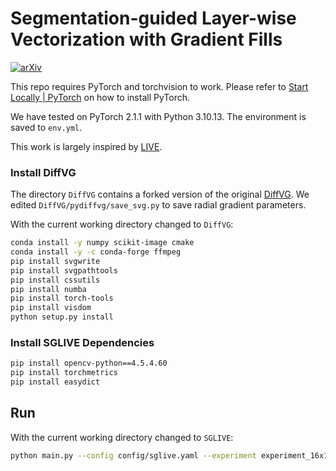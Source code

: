 # Segmentation-guided Layer-wise Vectorization with Gradient Fills

[![arXiv](https://img.shields.io/badge/arXiv-2408.15741-b31b1b.svg)](https://arxiv.org/abs/2408.15741)

This repo requires PyTorch and torchvision to work.
Please refer to [Start Locally | PyTorch](https://pytorch.org/get-started/locally/) on how to install PyTorch.

We have tested on PyTorch 2.1.1 with Python 3.10.13. The environment is saved to `env.yml`.

This work is largely inspired by [LIVE](https://github.com/Picsart-AI-Research/LIVE-Layerwise-Image-Vectorization).

### Install DiffVG

The directory `DiffVG` contains a forked version of the original [DiffVG](https://github.com/BachiLi/diffvg).
We edited `DiffVG/pydiffvg/save_svg.py` to save radial gradient parameters.

With the current working directory changed to `DiffVG`:

```bash
conda install -y numpy scikit-image cmake
conda install -y -c conda-forge ffmpeg
pip install svgwrite
pip install svgpathtools
pip install cssutils
pip install numba
pip install torch-tools
pip install visdom
python setup.py install
```

### Install SGLIVE Dependencies

```bash
pip install opencv-python==4.5.4.60 
pip install torchmetrics
pip install easydict
```

## Run

With the current working directory changed to `SGLIVE`:

```bash
python main.py --config config/sglive.yaml --experiment experiment_16x1 --signature noto_u1f61a --target data/noto_u1f61a.png
```
